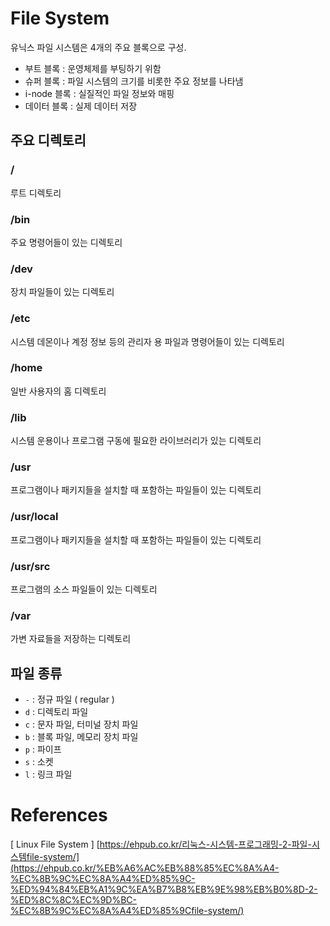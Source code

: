# File System

유닉스 파일 시스템은 4개의 주요 블록으로 구성.

- 부트 블록 : 운영체제를 부팅하기 위함
- 슈퍼 블록 : 파일 시스템의 크기를 비롯한 주요 정보를 나타냄
- i-node 블록 : 실질적인 파일 정보와 매핑
- 데이터 블록 : 실제 데이터 저장

## 주요 디렉토리

### /

루트 디렉토리

### /bin

주요 명령어들이 있는 디렉토리

### /dev

장치 파일들이 있는 디렉토리

### /etc

시스템 데몬이나 계정 정보 등의 관리자 용 파일과 명령어들이 있는 디렉토리

### /home

일반 사용자의 홈 디렉토리

### /lib

시스템 운용이나 프로그램 구동에 필요한 라이브러리가 있는 디렉토리

### /usr

프로그램이나 패키지들을 설치할 때 포함하는 파일들이 있는 디렉토리

### /usr/local

프로그램이나 패키지들을 설치할 때 포함하는 파일들이 있는 디렉토리

### /usr/src

프로그램의 소스 파일들이 있는 디렉토리

### /var

가변 자료들을 저장하는 디렉토리

## 파일 종류

- `-` : 정규 파일 ( regular )
- `d` : 디렉토리 파일
- `c` : 문자 파일, 터미널 장치 파일
- `b` : 블록 파일, 메모리 장치 파일
- `p` : 파이프
- `s` : 소켓
- `l` : 링크 파일

# References

[ Linux File System ] [https://ehpub.co.kr/리눅스-시스템-프로그래밍-2-파일-시스템file-system/](https://ehpub.co.kr/%EB%A6%AC%EB%88%85%EC%8A%A4-%EC%8B%9C%EC%8A%A4%ED%85%9C-%ED%94%84%EB%A1%9C%EA%B7%B8%EB%9E%98%EB%B0%8D-2-%ED%8C%8C%EC%9D%BC-%EC%8B%9C%EC%8A%A4%ED%85%9Cfile-system/)